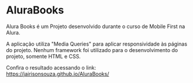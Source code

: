 # AluraBooks

Alura Books é um Projeto desenvolvido durante o curso de Mobile First na Alura.

A aplicação utiliza "Media Queries" para aplicar responsividade às páginas do projeto.
Nenhum framework foi utilizado para o desenvolvimento do projeto, somente HTML e CSS.

Confira o resultado acessando o link:
https://jairisonsouza.github.io/AluraBooks/
